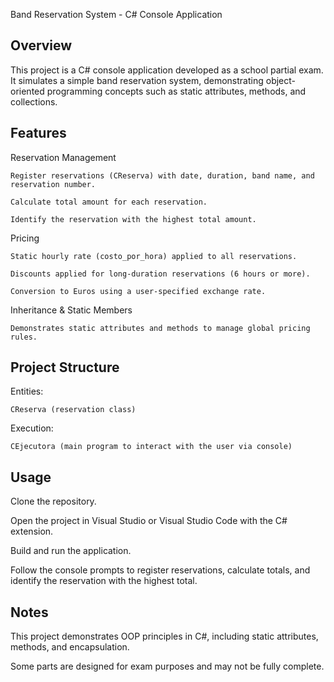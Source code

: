 Band Reservation System - C# Console Application
## Overview

This project is a C# console application developed as a school partial exam. It simulates a simple band reservation system, demonstrating object-oriented programming concepts such as static attributes, methods, and collections.

## Features

  Reservation Management

    Register reservations (CReserva) with date, duration, band name, and reservation number.
    
    Calculate total amount for each reservation.
    
    Identify the reservation with the highest total amount.

  Pricing

    Static hourly rate (costo_por_hora) applied to all reservations.
    
    Discounts applied for long-duration reservations (6 hours or more).
    
    Conversion to Euros using a user-specified exchange rate.

  Inheritance & Static Members

    Demonstrates static attributes and methods to manage global pricing rules.

## Project Structure

  Entities:

    CReserva (reservation class)

  Execution:

    CEjecutora (main program to interact with the user via console)

## Usage

  Clone the repository.
  
  Open the project in Visual Studio or Visual Studio Code with the C# extension.
  
  Build and run the application.
  
  Follow the console prompts to register reservations, calculate totals, and identify the reservation with the highest total.

## Notes

This project demonstrates OOP principles in C#, including static attributes, methods, and encapsulation.

Some parts are designed for exam purposes and may not be fully complete.
